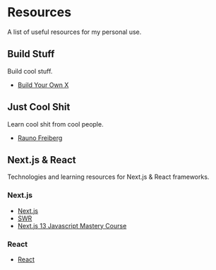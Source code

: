 # Resources
A list of useful resources for my personal use.

## Build Stuff
Build cool stuff.

- [Build Your Own X](https://build-your-own-x.vercel.app/)

## Just Cool Shit
Learn cool shit from cool people. 

- [Rauno Freiberg](https://rauno.me/)

## Next.js & React
Technologies and learning resources for Next.js & React frameworks.

### Next.js
- [Next.js](https://nextjs.org/)
- [SWR](https://swr.vercel.app/)
- [Next.js 13 Javascript Mastery Course](https://www.youtube.com/watch?v=wm5gMKuwSYk)

### React
- [React](https://react.dev/)
